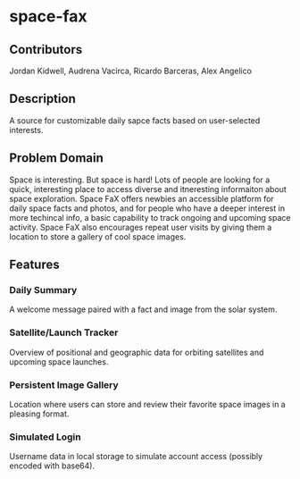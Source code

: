 # space-fax

## Contributors

Jordan Kidwell, Audrena Vacirca, Ricardo Barceras, Alex Angelico

## Description

A source for customizable daily sapce facts based on user-selected interests.

## Problem Domain

Space is interesting. But space is hard! Lots of people are looking for a quick, interesting place to access diverse and itneresting informaiton about space exploration. Space FaX offers newbies an accessible platform for daily space facts and photos, and for people who have a deeper interest in more techincal info, a basic capability to track ongoing and upcoming space activity. Space FaX also encourages repeat user visits by giving them a location to store a gallery of cool space images.

## Features

### Daily Summary

A welcome message paired with a fact and image from the solar system.

### Satellite/Launch Tracker

Overview of positional and geographic data for orbiting satellites and upcoming space launches.

### Persistent Image Gallery

Location where users can store and review their favorite space images in a pleasing format.

### Simulated Login

Username data in local storage to simulate account access (possibly encoded with base64).
